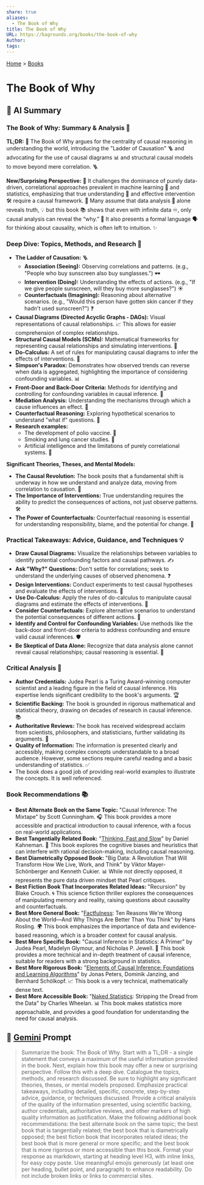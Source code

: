 ```yaml
---
share: true
aliases:
  - The Book of Why
title: The Book of Why
URL: https://bagrounds.org/books/the-book-of-why
Author: 
tags: 
---
```

[Home](../index.md) > [Books](./index.md)  
# The Book of Why  
## 🤖 AI Summary  
### The Book of Why: Summary & Analysis 🧠  
**TL;DR:** 📖 The Book of Why argues for the centrality of causal reasoning in understanding the world, introducing the "Ladder of Causation" 🪜 and advocating for the use of causal diagrams 📊 and structural causal models to move beyond mere correlation. 🪜  
  
**New/Surprising Perspective:** 🤯 It challenges the dominance of purely data-driven, correlational approaches prevalent in machine learning 🤖 and statistics, emphasizing that true understanding 🤔 and effective intervention 🛠️ require a causal framework. 🧠 Many assume that data analysis 🧮 alone reveals truth, 💡 but this book 📚 shows that even with infinite data ♾️, only causal analysis can reveal the “why.” 🤔 It also presents a formal language 🗣️ for thinking about causality, which is often left to intuition. ✨  
  
### Deep Dive: Topics, Methods, and Research 🔬  
* **The Ladder of Causation:** 🪜  
    * **Association (Seeing):** Observing correlations and patterns. (e.g., "People who buy sunscreen also buy sunglasses.") 🕶️  
    * **Intervention (Doing):** Understanding the effects of actions. (e.g., "If we give people sunscreen, will they buy more sunglasses?") ☀️  
    * **Counterfactuals (Imagining):** Reasoning about alternative scenarios. (e.g., "Would this person have gotten skin cancer if they hadn't used sunscreen?") ❓  
* **Causal Diagrams (Directed Acyclic Graphs - DAGs):** Visual representations of causal relationships. 📈 This allows for easier comprehension of complex relationships.  
* **Structural Causal Models (SCMs):** Mathematical frameworks for representing causal relationships and simulating interventions. 📝  
* **Do-Calculus:** A set of rules for manipulating causal diagrams to infer the effects of interventions. 🧮  
* **Simpson's Paradox:** Demonstrates how observed trends can reverse when data is aggregated, highlighting the importance of considering confounding variables. 📊  
* **Front-Door and Back-Door Criteria:** Methods for identifying and controlling for confounding variables in causal inference. 🚪  
* **Mediation Analysis:** Understanding the mechanisms through which a cause influences an effect. 🔗  
* **Counterfactual Reasoning:** Exploring hypothetical scenarios to understand "what if" questions. 💭  
* **Research examples:**  
    * The development of polio vaccine. 💉  
    * Smoking and lung cancer studies. 🚬  
    * Artificial intelligence and the limitations of purely correlational systems. 🤖  
  
**Significant Theories, Theses, and Mental Models:**  
* **The Causal Revolution:** The book posits that a fundamental shift is underway in how we understand and analyze data, moving from correlation to causation. 🔄  
* **The Importance of Interventions:** True understanding requires the ability to predict the consequences of actions, not just observe patterns. 🛠️  
* **The Power of Counterfactuals:** Counterfactual reasoning is essential for understanding responsibility, blame, and the potential for change. 🔮  
  
### Practical Takeaways: Advice, Guidance, and Techniques 💡  
* **Draw Causal Diagrams:** Visualize the relationships between variables to identify potential confounding factors and causal pathways. ✍️  
* **Ask "Why?" Questions:** Don't settle for correlations; seek to understand the underlying causes of observed phenomena. ❓  
* **Design Interventions:** Conduct experiments to test causal hypotheses and evaluate the effects of interventions. 🧪  
* **Use Do-Calculus:** Apply the rules of do-calculus to manipulate causal diagrams and estimate the effects of interventions. 🧮  
* **Consider Counterfactuals:** Explore alternative scenarios to understand the potential consequences of different actions. 💭  
* **Identify and Control for Confounding Variables:** Use methods like the back-door and front-door criteria to address confounding and ensure valid causal inferences. 🛡️  
* **Be Skeptical of Data Alone:** Recognize that data analysis alone cannot reveal causal relationships; causal reasoning is essential. 🧐  
  
### Critical Analysis 🧐  
* **Author Credentials:** Judea Pearl is a Turing Award-winning computer scientist and a leading figure in the field of causal inference. His expertise lends significant credibility to the book's arguments. 🏆  
* **Scientific Backing:** The book is grounded in rigorous mathematical and statistical theory, drawing on decades of research in causal inference. 📚  
* **Authoritative Reviews:** The book has received widespread acclaim from scientists, philosophers, and statisticians, further validating its arguments. 📰  
* **Quality of Information:** The information is presented clearly and accessibly, making complex concepts understandable to a broad audience. However, some sections require careful reading and a basic understanding of statistics. ✅  
* The book does a good job of providing real-world examples to illustrate the concepts. It is well referenced.  
  
### Book Recommendations 📚  
* **Best Alternate Book on the Same Topic:** "Causal Inference: The Mixtape" by Scott Cunningham. 🎧 This book provides a more accessible and practical introduction to causal inference, with a focus on real-world applications.  
* **Best Tangentially Related Book:** "[Thinking, Fast and Slow](./thinking-fast-and-slow.md)" by Daniel Kahneman. 🧠 This book explores the cognitive biases and heuristics that can interfere with rational decision-making, including causal reasoning.  
* **Best Diametrically Opposed Book:** "Big Data: A Revolution That Will Transform How We Live, Work, and Think" by Viktor Mayer-Schönberger and Kenneth Cukier. 📊 While not directly opposed, it represents the pure data driven mindset that Pearl critiques.  
* **Best Fiction Book That Incorporates Related Ideas:** "Recursion" by Blake Crouch. 🌀 This science fiction thriller explores the consequences of manipulating memory and reality, raising questions about causality and counterfactuals.  
* **Best More General Book:** "[Factfulness](./factfulness.md): Ten Reasons We're Wrong About the World—And Why Things Are Better Than You Think" by Hans Rosling. 🌍 This book emphasizes the importance of data and evidence-based reasoning, which is a broader context for causal analysis.  
* **Best More Specific Book:** "Causal Inference in Statistics: A Primer" by Judea Pearl, Madelyn Glymour, and Nicholas P. Jewell. 📖 This book provides a more technical and in-depth treatment of causal inference, suitable for readers with a strong background in statistics.  
* **Best More Rigorous Book:** "[Elements of Causal Inference: Foundations and Learning Algorithms](./elements-of-causal-inference-foundations-and-learning-algorithms.md)" by Jonas Peters, Dominik Janzing, and Bernhard Schölkopf. 📈 This book is a very technical, mathematically dense text.  
* **Best More Accessible Book:** "[Naked Statistics](./naked-statistics.md): Stripping the Dread from the Data" by Charles Wheelan. 📊 This book makes statistics more approachable, and provides a good foundation for understanding the need for causal analysis.  
  
## 💬 [Gemini](https://gemini.google.com) Prompt  
> Summarize the book: The Book of Why. Start with a TL;DR - a single statement that conveys a maximum of the useful information provided in the book. Next, explain how this book may offer a new or surprising perspective. Follow this with a deep dive. Catalogue the topics, methods, and research discussed. Be sure to highlight any significant theories, theses, or mental models proposed. Emphasize practical takeaways, including detailed, specific, concrete, step-by-step advice, guidance, or techniques discussed. Provide a critical analysis of the quality of the information presented, using scientific backing, author credentials, authoritative reviews, and other markers of high quality information as justification. Make the following additional book recommendations: the best alternate book on the same topic; the best book that is tangentially related; the best book that is diametrically opposed; the best fiction book that incorporates related ideas; the best book that is more general or more specific; and the best book that is more rigorous or more accessible than this book. Format your response as markdown, starting at heading level H3, with inline links, for easy copy paste. Use meaningful emojis generously (at least one per heading, bullet point, and paragraph) to enhance readability. Do not include broken links or links to commercial sites.